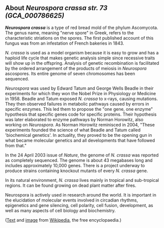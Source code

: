 About *Neurospora crassa str. 73 (GCA\_000786625)* 
--------------------------------------------------



***Neurospora crassa*** is a type of red bread mold of the phylum
Ascomycota. The genus name, meaning \"nerve spore\" in Greek, refers to
the characteristic striations on the spores. The first published account
of this fungus was from an infestation of French bakeries in 1843.

*N. crassa* is used as a model organism because it is easy to grow and
has a haploid life cycle that makes genetic analysis simple since
recessive traits will show up in the offspring. Analysis of genetic
recombination is facilitated by the ordered arrangement of the products
of meiosis in *Neurospora* ascospores. Its entire genome of seven
chromosomes has been sequenced.

*Neurospora* was used by Edward Tatum and George Wells Beadle in their
experiments for which they won the Nobel Prize in Physiology or Medicine
in 1958. Beadle and Tatum exposed *N. crassa* to x-rays, causing
mutations. They then observed failures in metabolic pathways caused by
errors in specific enzymes. This led them to propose the \"one gene, one
enzyme\" hypothesis that specific genes code for specific proteins.
Their hypothesis was later elaborated to enzyme pathways by Norman
Horowitz, also working on *Neurospora*. As Norman Horowitz reminisced in
2004, \"These experiments founded the science of what Beadle and Tatum
called \'biochemical genetics\'. In actuality, they proved to be the
opening gun in what became molecular genetics and all developments that
have followed from that.\"

In the 24 April 2003 issue of *Nature*, the genome of *N. crassa* was
reported as completely sequenced. The genome is about 43 megabases long
and includes approximately 10,000 genes. There is a project underway to
produce strains containing knockout mutants of every *N. crassa* gene.

In its natural environment, *N. crassa* lives mainly in tropical and
sub-tropical regions. It can be found growing on dead plant matter after
fires.

Neurospora is actively used in research around the world. It is
important in the elucidation of molecular events involved in circadian
rhythms, epigenetics and gene silencing, cell polarity, cell fusion,
development, as well as many aspects of cell biology and biochemistry.

([Text](http://en.wikipedia.org/wiki/Neurospora_crassa) and
[image](https://commons.wikimedia.org/wiki/File:Neurospora_crassahyphae.jpg)
from [Wikipedia](http://en.wikipedia.org/), the free encyclopaedia.)
